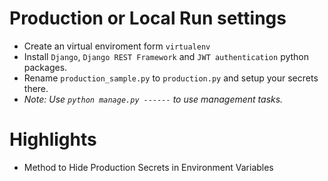 # **Production or Local Run  settings**

- Create an virtual enviroment form `virtualenv`
- Install `Django`, `Django REST Framework` and  `JWT authentication` python packages.
- Rename `production_sample.py` to `production.py` and setup your secrets there.
- *Note: Use `python manage.py ------` to use management tasks.*

# **Highlights**

- Method to Hide Production Secrets in Environment Variables
